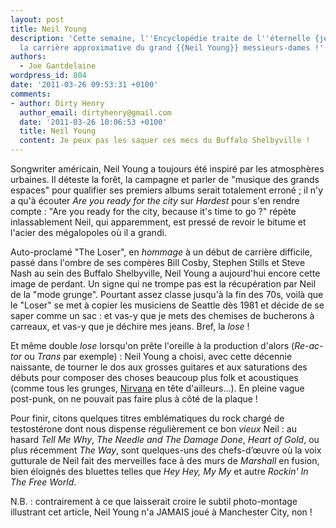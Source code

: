 ```yaml
---
layout: post
title: Neil Young
description: 'Cette semaine, l''Encyclopédie traite de l''éternelle {jeunesse} : voici
  la carrière approximative du grand {{Neil Young}} messieurs-dames !'
authors:
  - Joe Gantdelaine
wordpress_id: 804
date: '2011-03-26 09:53:31 +0100'
comments:
- author: Dirty Henry
  author_email: dirtyhenry@gmail.com
  date: '2011-03-26 10:06:53 +0100'
  title: Neil Young
  content: Je peux pas les saquer ces mecs du Buffalo Shelbyville !
---
```

Songwriter américain, Neil Young a toujours été inspiré par les atmosphères urbaines. Il déteste la forêt, la campagne et parler de "musique des grands espaces" pour qualifier ses premiers albums serait totalement erroné ; il n'y a qu'à écouter *Are you ready for the city* sur *Hardest* pour s'en rendre compte : "Are you ready for the city, because it's time to go ?" répète inlassablement Neil, qui apparemment, est pressé de revoir le bitume et l'acier des mégalopoles où il a grandi.

Auto-proclamé "The Loser", en *hommage* à un début de carrière difficile, passé dans l'ombre de ses compères Bill Cosby, Stephen Stills et Steve Nash au sein des Buffalo Shelbyville, Neil Young a aujourd'hui encore cette image de perdant. Un signe qui ne trompe pas est la récupération par Neil de la "mode grunge". Pourtant assez classe jusqu'à la fin des 70s, voilà que le "Loser" se met à copier les musiciens de Seattle dès 1981 et décide de se saper comme un sac : et vas-y que je mets des chemises de bucherons à carreaux, et vas-y que je déchire mes jeans. Bref, la *lose* !

Et même double *lose* lorsqu'on prête l'oreille à la production d'alors (*Re-ac-tor* ou *Trans* par exemple) : Neil Young a choisi, avec cette décennie naissante, de tourner le dos aux grosses guitares et aux saturations des débuts pour composer des choses beaucoup plus folk et acoustiques (comme tous les grunges, [Nirvana](http://www.deadrooster.org/Nirvana) en tête d'ailleurs...). En pleine vague post-punk, on ne pouvait pas faire plus à côté de la plaque !

Pour finir, citons quelques titres emblématiques du rock chargé de testostérone dont nous dispense régulièrement ce bon *vieux* Neil : au hasard *Tell Me Why*, *The Needle and The Damage Done*, *Heart of Gold*, ou plus récemment *The Way*, sont quelques-uns des chefs-d’œuvre où la voix gutturale de Neil fait des merveilles face à des murs de *Marshall* en fusion, bien éloignés des bluettes telles que *Hey Hey, My My* et autre *Rockin' In The Free World*.

N.B. : contrairement à ce que laisserait croire le subtil photo-montage illustrant cet article, Neil Young n'a JAMAIS joué à Manchester City, non !
